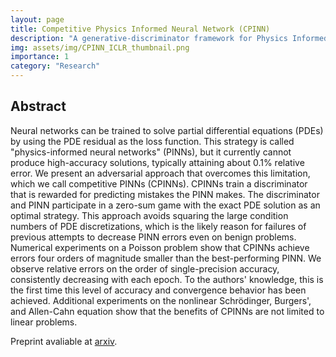 ```yaml
---
layout: page
title: Competitive Physics Informed Neural Network (CPINN)
description: "A generative-discriminator framework for Physics Informed Neural Networks (PINN). Advised by Florian Schäfer and Spencer Bryngelson, joint work with Yash Kothari. Accepted for the 11th International Conference on Learning Representations Interational."
img: assets/img/CPINN_ICLR_thumbnail.png
importance: 1
category: "Research"
---
```

<!-- 
Every project has a beautiful feature showcase page.
It's easy to include images in a flexible 3-column grid format.
Make your photos 1/3, 2/3, or full width.

To give your project a background in the portfolio page, just add the img tag to the front matter like so:

    ---
    layout: page
    title: project
    description: a project with a background image
    img: /assets/img/12.jpg
    --- -->
<!-- # Translating ERDDAP Into Different Languages -->
<!-- ## Overview -->
## Abstract
Neural networks can be trained to solve partial differential equations (PDEs) by using the PDE residual as the loss function. This strategy is called "physics-informed neural networks" (PINNs), but it currently cannot produce high-accuracy solutions, typically attaining about 0.1% relative error. We present an adversarial approach that overcomes this limitation, which we call competitive PINNs (CPINNs). CPINNs train a discriminator that is rewarded for predicting mistakes the PINN makes. The discriminator and PINN participate in a zero-sum game with the exact PDE solution as an optimal strategy. This approach avoids squaring the large condition numbers of PDE discretizations, which is the likely reason for failures of previous attempts to decrease PINN errors even on benign problems. Numerical experiments on a Poisson problem show that CPINNs achieve errors four orders of magnitude smaller than the best-performing PINN. We observe relative errors on the order of single-precision accuracy, consistently decreasing with each epoch. To the authors' knowledge, this is the first time this level of accuracy and convergence behavior has been achieved. Additional experiments on the nonlinear Schrödinger, Burgers', and Allen-Cahn equation show that the benefits of CPINNs are not limited to linear problems.

Preprint avaliable at [arxiv](https://arxiv.org/abs/2204.11144).
